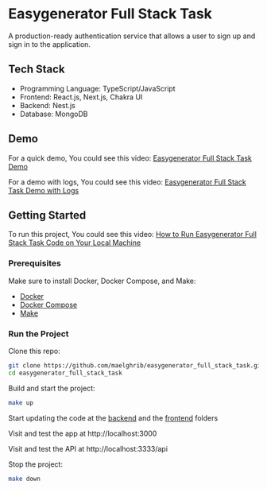 # Easygenerator Full Stack Task
A production-ready authentication service that allows a user to sign up and sign in to the application.

## Tech Stack
- Programming Language: TypeScript/JavaScript
- Frontend: React.js, Next.js, Chakra UI
- Backend: Nest.js
- Database: MongoDB

## Demo

For a quick demo, You could see this video: [Easygenerator Full Stack Task Demo](https://youtu.be/8S2oTEV_yUM)

For a demo with logs, You could see this video: [Easygenerator Full Stack Task Demo with Logs](https://youtu.be/zMcCWjt-l6U)

## Getting Started

To run this project, You could see this video: [How to Run Easygenerator Full Stack Task Code on Your Local Machine](https://youtu.be/GefVeJ24to4)

### Prerequisites
Make sure to install Docker, Docker Compose, and Make:
- [Docker](https://docs.docker.com/get-docker/)
- [Docker Compose](https://docs.docker.com/compose/)
- [Make](https://www.gnu.org/software/make/)

### Run the Project

Clone this repo:

```bash
git clone https://github.com/maelghrib/easygenerator_full_stack_task.git
cd easygenerator_full_stack_task
```

Build and start the project:

```bash
make up
```

Start updating the code at the [backend](backend) and the [frontend](frontend) folders

Visit and test the app at http://localhost:3000

Visit and test the API at http://localhost:3333/api

Stop the project:

```bash
make down
```

